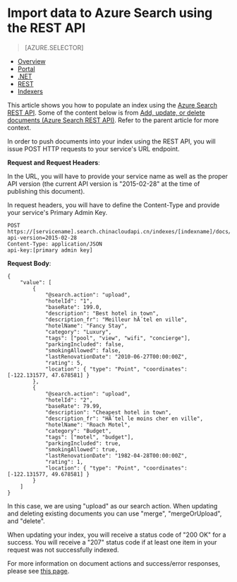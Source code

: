 <properties
	pageTitle="Import data to Azure Search using the REST API | Windows Azure | Hosted cloud search service"
	description="How to upload data to an index in Azure Search using the REST API."
	services="search"
	documentationCenter=""
	authors="HeidiSteen"
	manager="mblythe"
	editor=""
    tags=""/>

<tags
	ms.service="search"
	ms.date="11/17/2015"
	wacn.date=""/>

# Import data to Azure Search using the REST API
> [AZURE.SELECTOR]
- [Overview](/documentation/articles/search-what-is-data-import)
- [Portal](/documentation/articles/search-import-data-portal)
- [.NET](/documentation/articles/search-import-data-dotnet)
- [REST](/documentation/articles/search-import-data-rest-api)
- [Indexers](/documentation/articles/search-howto-connecting-azure-sql-database-to-azure-search-using-indexers-2015-02-28)

This article shows you how to populate an index using the [Azure Search REST API](https://msdn.microsoft.com/zh-cn/library/azure/dn798935.aspx). Some of the content below is from [Add, update, or delete documents (Azure Search REST API)](https://msdn.microsoft.com/zh-cn/library/azure/dn798930.aspx). Refer to the parent article for more context.

In order to push documents into your index using the REST API, you will issue POST HTTP requests to your service's URL endpoint.

**Request and Request Headers**: 

In the URL, you will have to provide your service name as well as the proper API version (the current API version is "2015-02-28" at the time of publishing this document).

In request headers, you will have to define the Content-Type and provide your service's Primary Admin Key.

	POST https://[servicename].search.chinacloudapi.cn/indexes/[indexname]/docs/index?api-version=2015-02-28
	Content-Type: application/JSON
	api-key:[primary admin key]


**Request Body**:


	{
		"value": [
			{
				"@search.action": "upload",
				"hotelId": "1",
				"baseRate": 199.0,
				"description": "Best hotel in town",
				"description_fr": "Meilleur hĂ´tel en ville",
				"hotelName": "Fancy Stay",
				"category": "Luxury",
				"tags": ["pool", "view", "wifi", "concierge"],
				"parkingIncluded": false,
				"smokingAllowed": false,
				"lastRenovationDate": "2010-06-27T00:00:00Z",
				"rating": 5,
				"location": { "type": "Point", "coordinates": [-122.131577, 47.678581] }
			},
			{
				"@search.action": "upload",
				"hotelId": "2",
				"baseRate": 79.99,
				"description": "Cheapest hotel in town",
				"description_fr": "HĂ´tel le moins cher en ville",
				"hotelName": "Roach Motel",
				"category": "Budget",
				"tags": ["motel", "budget"],
				"parkingIncluded": true,
				"smokingAllowed": true,
				"lastRenovationDate": "1982-04-28T00:00:00Z",
				"rating": 1,
				"location": { "type": "Point", "coordinates": [-122.131577, 49.678581] }
			}
		]
	}

In this case, we are using "upload" as our search action. When updating and deleting existing documents you can use "merge", "mergeOrUpload", and "delete".

When updating your index, you will receive a status code of "200 OK" for a success. You will receive a "207" status code if at least one item in your request was not successfully indexed.

For more information on document actions and success/error responses, please see [this page](https://msdn.microsoft.com/zh-cn/library/azure/dn798930.aspx).
